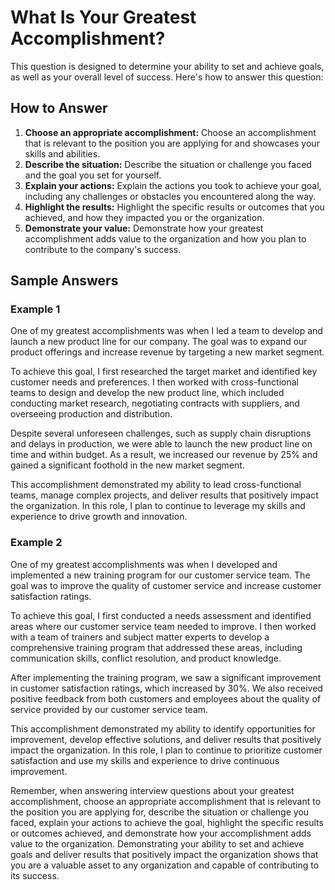 What Is Your Greatest Accomplishment?
==========================================================

This question is designed to determine your ability to set and achieve goals, as well as your overall level of success. Here's how to answer this question:

How to Answer
-------------

1. **Choose an appropriate accomplishment:** Choose an accomplishment that is relevant to the position you are applying for and showcases your skills and abilities.
2. **Describe the situation:** Describe the situation or challenge you faced and the goal you set for yourself.
3. **Explain your actions:** Explain the actions you took to achieve your goal, including any challenges or obstacles you encountered along the way.
4. **Highlight the results:** Highlight the specific results or outcomes that you achieved, and how they impacted you or the organization.
5. **Demonstrate your value:** Demonstrate how your greatest accomplishment adds value to the organization and how you plan to contribute to the company's success.

Sample Answers
--------------

### Example 1

One of my greatest accomplishments was when I led a team to develop and launch a new product line for our company. The goal was to expand our product offerings and increase revenue by targeting a new market segment.

To achieve this goal, I first researched the target market and identified key customer needs and preferences. I then worked with cross-functional teams to design and develop the new product line, which included conducting market research, negotiating contracts with suppliers, and overseeing production and distribution.

Despite several unforeseen challenges, such as supply chain disruptions and delays in production, we were able to launch the new product line on time and within budget. As a result, we increased our revenue by 25% and gained a significant foothold in the new market segment.

This accomplishment demonstrated my ability to lead cross-functional teams, manage complex projects, and deliver results that positively impact the organization. In this role, I plan to continue to leverage my skills and experience to drive growth and innovation.

### Example 2

One of my greatest accomplishments was when I developed and implemented a new training program for our customer service team. The goal was to improve the quality of customer service and increase customer satisfaction ratings.

To achieve this goal, I first conducted a needs assessment and identified areas where our customer service team needed to improve. I then worked with a team of trainers and subject matter experts to develop a comprehensive training program that addressed these areas, including communication skills, conflict resolution, and product knowledge.

After implementing the training program, we saw a significant improvement in customer satisfaction ratings, which increased by 30%. We also received positive feedback from both customers and employees about the quality of service provided by our customer service team.

This accomplishment demonstrated my ability to identify opportunities for improvement, develop effective solutions, and deliver results that positively impact the organization. In this role, I plan to continue to prioritize customer satisfaction and use my skills and experience to drive continuous improvement.

Remember, when answering interview questions about your greatest accomplishment, choose an appropriate accomplishment that is relevant to the position you are applying for, describe the situation or challenge you faced, explain your actions to achieve the goal, highlight the specific results or outcomes achieved, and demonstrate how your accomplishment adds value to the organization. Demonstrating your ability to set and achieve goals and deliver results that positively impact the organization shows that you are a valuable asset to any organization and capable of contributing to its success.

